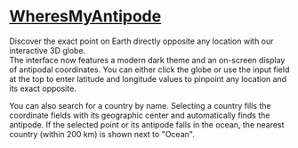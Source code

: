 <h1><a href="https://cheesedongjin.github.io/WheresMyAntipode/" target="_blank" rel="noopener noreferrer">WheresMyAntipode</a></h1>

<p>Discover the exact point on Earth directly opposite any location with our interactive 3D globe.<br>
The interface now features a modern dark theme and an on-screen display of antipodal coordinates. You can either click the globe or use the input field at the top to enter latitude and longitude values to pinpoint any location and its exact opposite.</p>

<p>You can also search for a country by name. Selecting a country fills the coordinate fields with its geographic center and automatically finds the antipode. If the selected point or its antipode falls in the ocean, the nearest country (within 200&nbsp;km) is shown next to "Ocean".</p>
